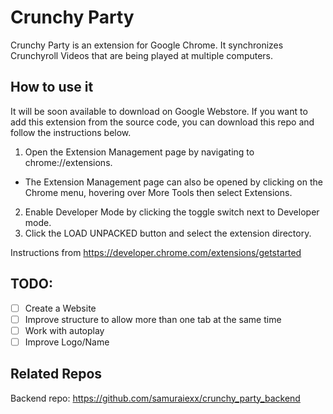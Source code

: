 # Crunchy Party
Crunchy Party is an extension for Google Chrome. It synchronizes Crunchyroll Videos that are being played at multiple computers.

## How to use it
It will be soon available to download on Google Webstore. If you want to add this extension from the source code, you can download this repo and follow the instructions below.

1. Open the Extension Management page by navigating to chrome://extensions.
  - The Extension Management page can also be opened by clicking on the Chrome menu, hovering over More Tools then select Extensions.
2. Enable Developer Mode by clicking the toggle switch next to Developer mode.
3. Click the LOAD UNPACKED button and select the extension directory.

Instructions from https://developer.chrome.com/extensions/getstarted

## TODO:
- [ ] Create a Website
- [ ] Improve structure to allow more than one tab at the same time
- [ ] Work with autoplay
- [ ] Improve Logo/Name

## Related Repos
Backend repo: https://github.com/samuraiexx/crunchy_party_backend
